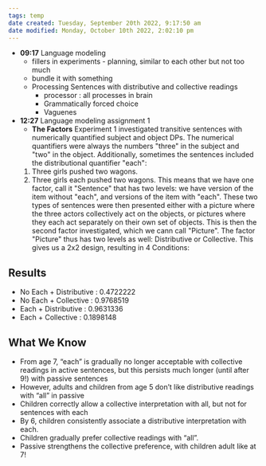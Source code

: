 ```yaml
---
tags: temp
date created: Tuesday, September 20th 2022, 9:17:50 am
date modified: Monday, October 10th 2022, 2:02:10 pm
---
```

- **09:17** Language modeling
	- fillers in experiments - planning, similar to each other but not too much
	- bundle it with something
	- Processing Sentences with distributive and collective readings
		- processor : all processes in brain
		- Grammatically forced choice
		- Vaguenes
- **12:27** Language modeling assignment 1
	- **The Factors** Experiment 1 investigated transitive sentences with numerically quantified subject and object DPs. The numerical quantifiers were always the numbers "three" in the subject and "two" in the object. Additionally, sometimes the sentences included the distributional quantifier "each":
	1. Three girls pushed two wagons.
	2. Three girls each pushed two wagons.
	This means that we have one factor, call it "Sentence" that has two levels: we have version of the item without "each", and versions of the item with "each".
	These two types of sentences were then presented either with a picture where the three actors collectively act on the objects, or pictures where they each act separately on their own set of objects. This is then the second factor investigated, which we cann call "Picture". The factor "Picture" thus has two levels as well: Distributive or Collective.
	This gives us a 2x2 design, resulting in 4 Conditions:

## Results
- No Each + Distributive : 0.4722222
- No Each + Collective : 0.9768519
- Each + Distributive : 0.9631336
- Each + Collective : 0.1898148

## What We Know
- From age 7, “each” is gradually no longer acceptable with collective readings in active sentences, but this persists much longer (until after 9!) with passive sentences
- However, adults and children from age 5 don’t like distributive readings with “all” in passive
- Children correctly allow a collective interpretation with all, but not for sentences with each
- By 6, children consistently associate a distributive interpretation with each.
- Children gradually prefer collective readings with “all”.
- Passive strengthens the collective preference, with children adult like at 7!



